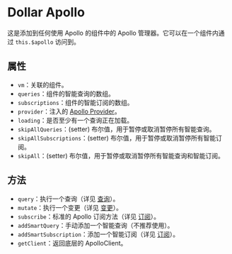 # Dollar Apollo

这是添加到任何使用 Apollo 的组件中的 Apollo 管理器。它可以在一个组件内通过 `this.$apollo` 访问到。

## 属性

- `vm`：关联的组件。
- `queries`：组件的智能查询的数组。
- `subscriptions`：组件的智能订阅的数组。
- `provider`：注入的 [Apollo Provider](./apollo-provider.md)。
- `loading`：是否至少有一个查询正在加载。
- `skipAllQueries`：(setter) 布尔值，用于暂停或取消暂停所有智能查询。
- `skipAllSubscriptions`：(setter) 布尔值，用于暂停或取消暂停所有智能订阅。
- `skipAll`：(setter) 布尔值，用于暂停或取消暂停所有智能查询和智能订阅。

## 方法

- `query`：执行一个查询（详见 [查询](../guide/apollo/queries.md)）。
- `mutate`：执行一个变更（详见 [变更](../guide/apollo/mutations.md)）。
- `subscribe`：标准的 Apollo 订阅方法（详见 [订阅](../guide/apollo/subscriptions.md)）。
- `addSmartQuery`：手动添加一个智能查询（不推荐使用）。
- `addSmartSubscription`：添加一个智能订阅（详见 [订阅](../guide/apollo/subscriptions.md)）。
- `getClient`：返回底层的 ApolloClient。
